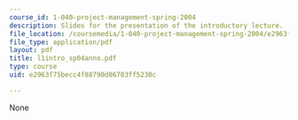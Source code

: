 ```yaml
---
course_id: 1-040-project-management-spring-2004
description: Slides for the presentation of the introductory lecture.
file_location: /coursemedia/1-040-project-management-spring-2004/e2963f75becc4f88790d06703ff5230c_l1intro_sp04anno.pdf
file_type: application/pdf
layout: pdf
title: l1intro_sp04anno.pdf
type: course
uid: e2963f75becc4f88790d06703ff5230c

---
```

None